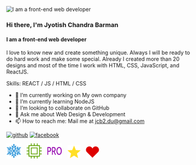 ![I am a front-end web developer](https://scontent.fdac155-1.fna.fbcdn.net/v/t1.6435-9/164740693_469787954442469_4972194703799359063_n.jpg?stp=c52.0.206.206a_dst-jpg_p206x206&_nc_cat=107&ccb=1-7&_nc_sid=da31f3&_nc_eui2=AeF1rr9fUS5LY4UOCtMBPBSl8s4oSGAXkXryzihIYBeReinWZWQRc0Xs3j6SLTczLBfwcuOOHW4Uig9FvB92NoTd&_nc_ohc=kN3C-UMiKIcAX_j-nU4&_nc_ht=scontent.fdac155-1.fna&oh=00_AfB-TpYzHCil5v7gGiYrmoM__6W4xE45rOnzlxqfS9fb8A&oe=63B3F57F)

### Hi there, I'm Jyotish Chandra Barman
#### I am a front-end web developer

I love to know new and create something unique. Always I will be ready to do hard work and make some special. Already I created more than 20 designs and most of the time I work with HTML, CSS, JavaScript, and ReactJS.

Skills:  REACT / JS / HTML / CSS

- 🔭 I’m currently working on My own company 
- 🌱 I’m currently learning NodeJS 
- 👯 I’m looking to collaborate on GitHub 
- 💬 Ask me about Web Design & Development 
- 📫 How to reach me: Mail me at jcb2.du@gmail.com 


[<img src='https://cdn.jsdelivr.net/npm/simple-icons@3.0.1/icons/github.svg' alt='github' height='40'>](https://github.com/https://github.com/jcbarman)  [<img src='https://cdn.jsdelivr.net/npm/simple-icons@3.0.1/icons/facebook.svg' alt='facebook' height='40'>](https://www.facebook.com/https://www.facebook.com/jcb152)  

<a href='https://archiveprogram.github.com/'><img src='https://raw.githubusercontent.com/acervenky/animated-github-badges/master/assets/acbadge.gif' width='40' height='40'></a> <a href='https://docs.github.com/en/developers'><img src='https://raw.githubusercontent.com/acervenky/animated-github-badges/master/assets/devbadge.gif' width='40' height='40'></a> <a href='https://github.com/pricing'><img src='https://raw.githubusercontent.com/acervenky/animated-github-badges/master/assets/pro.gif' width='40' height='40'></a> <a href='https://stars.github.com/'><img src='https://raw.githubusercontent.com/acervenky/animated-github-badges/master/assets/starbadge.gif' width='35' height='35'></a> <a href='https://docs.github.com/en/github/supporting-the-open-source-community-with-github-sponsors'><img src='https://raw.githubusercontent.com/acervenky/animated-github-badges/master/assets/sponsorbadge.gif' width='35' height='35'></a> 


